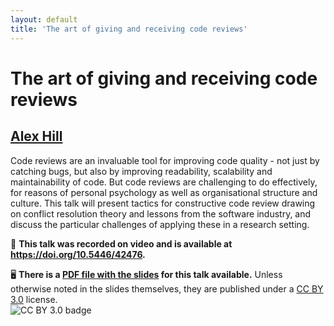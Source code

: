 ```yaml
---
layout: default
title: 'The art of giving and receiving code reviews'
---
```


# The art of giving and receiving code reviews

## [Alex Hill](../../speaker/TC8EKK/)

Code reviews are an invaluable tool for improving code quality - not just by catching bugs, but also by improving readability, scalability and maintainability of code. But code reviews are challenging to do effectively, for reasons of personal psychology as well as organisational structure and culture. This talk will present tactics for constructive code review drawing on conflict resolution theory and lessons from the software industry, and discuss the particular challenges of applying these in a research setting.

🎥 **This talk was recorded on video and is available at <https://doi.org/10.5446/42476>.**

🖥 **There is a [PDF file with the slides](slides.pdf) for this talk available.** Unless otherwise noted in the slides themselves, they are published under a [CC BY 3.0](https://creativecommons.org/licenses/by/3.0/legalcode) license.  
![CC BY 3.0 badge](https://licensebuttons.net/l/by/3.0/80x15.png)